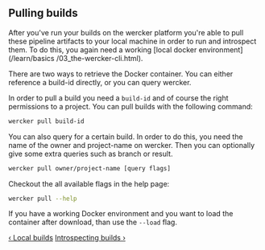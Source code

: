 ## Pulling builds

After you've run your builds on the wercker platform you're able to pull these
pipeline artifacts to your local machine in order to run and introspect them. To
do this, you again need a working [local docker environment](/learn/basics
/03_the-wercker-cli.html).

There are two ways to retrieve the Docker container. You can either reference a
build-id directly, or you can query wercker.

In order to pull a build you need a `build-id` and of course the right
permissions to a project. You can pull builds with the following
command:

```sh
wercker pull build-id
```

You can also query for a certain build. In order to do this, you need the name
of the owner and project-name on wercker. Then you can optionally give some
extra queries such as branch or result.

```sh
wercker pull owner/project-name [query flags]
```

Checkout the all available flags in the help page: 

```sh
wercker pull --help
```

If you have a working Docker environment and you want to load the container
after download, than use the `--load` flag.

[&lsaquo; Local builds](/learn/build/02_local-builds.html "nav previous build")
[Introspecting builds &rsaquo;](/learn/build/04_introspecting-builds.html "nav next build")
